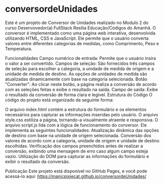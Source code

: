 # conversordeUnidades

Este é um projeto de Conversor de Unidades realizado no Modulo 2 do curso Desenvovedor(a) FullStack Resilia Educação/Códigos do Amanhã. O conversor é implementado como uma página web interativa, desenvolvida utilizando HTML, CSS e JavaScript. Ele permite que o usuário converta valores entre diferentes categorias de medidas, como Comprimento, Peso e Temperatura.

Funcionalidades
Campo numérico de entrada: Permite que o usuário insira o valor a ser convertido.
Campos de seleção: São fornecidos três campos de seleção para escolher a categoria, a unidade de medida de origem e a unidade de medida de destino. As opções de unidades de medida são atualizadas dinamicamente com base na categoria selecionada.
Botão "Converter": Ao clicar neste botão, a página realiza a conversão de acordo com as seleções feitas e exibe o resultado na saída.
Campo de saída: Exibe o resultado da conversão de forma clara e legível.
Estrutura do Código
O código do projeto está organizado da seguinte forma:

O arquivo index.html contém a estrutura do formulário e os elementos necessários para capturar as informações inseridas pelo usuário.
O arquivo style.css estiliza a página, tornando-a visualmente atraente e responsiva.
O arquivo script.js lida com a lógica de funcionamento do conversor. Ele implementa as seguintes funcionalidades:
Atualização dinâmica das opções de destino com base na unidade de origem selecionada.
Conversão dos valores de acordo com a categoria, unidade de origem e unidade de destino escolhidas.
Verificação dos campos preenchidos antes de realizar a conversão, exibindo uma mensagem de erro caso algum campo esteja vazio.
Utilização do DOM para capturar as informações do formulário e exibir o resultado da conversão.

Publicação
Este projeto está disponível no GitHub Pages, e você pode acessá-lo aqui: https://manicpixiecat.github.io/conversordeUnidades/
